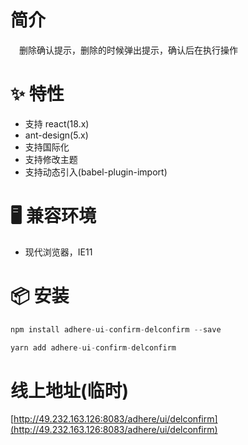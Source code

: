 # 简介
&ensp;&ensp;删除确认提示，删除的时候弹出提示，确认后在执行操作

# ✨ 特性
- 支持 react(18.x)
- ant-design(5.x)
- 支持国际化
- 支持修改主题
- 支持动态引入(babel-plugin-import)

# 🖥 兼容环境
- 现代浏览器，IE11

# 📦 安装
```javascript
npm install adhere-ui-confirm-delconfirm --save
``` 

```javascript
yarn add adhere-ui-confirm-delconfirm
```

# 线上地址(临时)
[http://49.232.163.126:8083/adhere/ui/delconfirm](http://49.232.163.126:8083/adhere/ui/delconfirm)

